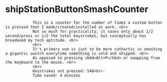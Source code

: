 # shipStationButtonSmashCounter<br>
                This is a counter for the number of times a custom button is pressed that I made/created/installed at work. <br>
                Not so much for practicality, it saves only about 1/2 second/press or 1/2 the total keystrokes, but conceptually has broadened my tech aptitude. <br>
                <br>
                It's primary use is just to be more cathartic in smashing a gigantic switch everytime something is sold and shipped. <br>
                As opposed to pressing <kbd>Alt+P</kbd> or swapping from the keyboard to the mouse. <br>
                <br>
                Keystrokes not pressed: 548<br>
                Time saved: 4 minutes